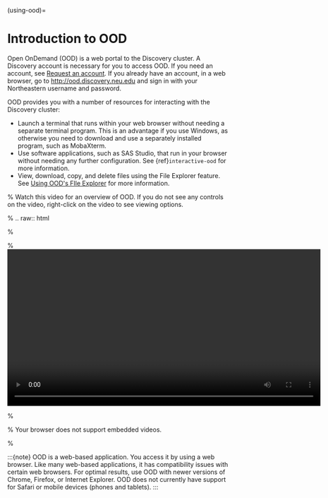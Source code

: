 (using-ood)=

# Introduction to OOD

Open OnDemand (OOD) is a web portal to the Discovery cluster. A Discovery account
is necessary for you to access OOD. If you need an account, see [Request an account](../gettingstarted/get_access). If you already have an account, in a web browser, go to <http://ood.discovery.neu.edu> and sign in with your Northeastern username and password.

OOD provides you with a number of resources for interacting with the Discovery cluster:

- Launch a terminal that runs within your web browser without needing a separate terminal program. This is an advantage if you use Windows, as otherwise you need to download and use a separately installed program, such as MobaXterm.
- Use software applications, such as SAS Studio, that run in your browser without needing any further configuration. See {ref}`interactive-ood` for more information.
- View, download, copy, and delete files using the File Explorer feature. See [Using OOD's FIle Explorer](./fileexplore.md) for more information.

% Watch this video for an overview of OOD. If you do not see any controls on the video, right-click on the video to see viewing options.

% .. raw:: html

%

% <video width="710" autoplay mute controls>

% <source src="../video/XXXXXXX.mp4" type="video/mp4">

% Your browser does not support embedded videos.

% </video>

:::{note}
OOD is a web-based application. You access it by using a web browser. Like many web-based applications,
it has compatibility issues with certain web browsers. For optimal results, use OOD with newer versions of Chrome, Firefox, or  Internet Explorer.
OOD does not currently have support for Safari or mobile devices (phones and tablets).
:::
